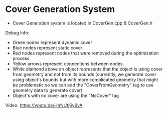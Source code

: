 # Cover Generation System

* Cover Generation system is located in CoverGen.cpp & CoverGen.h

Debug info:
* Green nodes represent dynamic cover
* Blue nodes represent static cover 
* Red nodes represent nodes that were removed during the optimization process.
* Yellow arrows represent connections between nodes.
* White diamond above an object represents that the object is using cover from geometry and not from its bounds (currently, we generate cover using object's bounds but with more complicated geometry that might be problematic so we can add the "CoverFromGeometry" tag to use geometry data to generate cover)
* Object's with no cover are using the "NoCover" tag

Video: https://youtu.be/HnNUtj6y6vA
